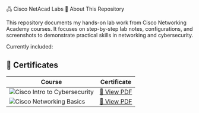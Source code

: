 🖧 Cisco NetAcad Labs
📘 About This Repository

This repository documents my hands-on lab work from Cisco Networking Academy courses.
It focuses on step-by-step lab notes, configurations, and screenshots to demonstrate practical skills in networking and cybersecurity.

Currently included:
## 📜 Certificates

| Course | Certificate |
|--------|-------------|
| ![Cisco Intro to Cybersecurity](https://img.shields.io/badge/Cisco-Intro%20to%20Cybersecurity-green) | [📄 View PDF](Certificates/Introduction%20to%20Cybersecurity.pdf) |
| ![Cisco Networking Basics](https://img.shields.io/badge/Cisco-Networking%20Basics-blue) | [📄 View PDF](Certificates/Networking%20Basics.pdf) |

